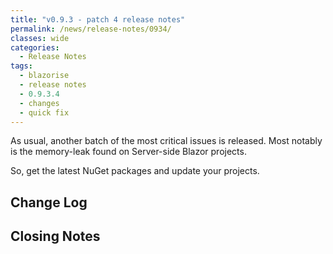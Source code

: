 ```yaml
---
title: "v0.9.3 - patch 4 release notes"
permalink: /news/release-notes/0934/
classes: wide
categories:
  - Release Notes
tags:
  - blazorise
  - release notes
  - 0.9.3.4
  - changes
  - quick fix
---
```


As usual, another batch of the most critical issues is released. Most notably is the memory-leak found on Server-side Blazor projects.

So, get the latest NuGet packages and update your projects.

## Change Log


## Closing Notes


